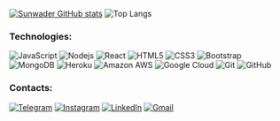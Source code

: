[![Sunwader GitHub stats](https://github-readme-stats.vercel.app/api?username=Sunwader&count_private=true&theme=gotham&hide=contribs,prs&show_icons=true)](https://github.com/anuraghazra/github-readme-stats)
![Top Langs](https://github-readme-stats.vercel.app/api/top-langs/?username=Sunwader&hide=TeX&layout=compact&theme=gotham)

### Technologies:

![JavaScript](https://img.shields.io/badge/-JavaScript-black?style=flat-square&logo=javascript)
![Nodejs](https://img.shields.io/badge/-Nodejs-black?style=flat-square&logo=Node.js)
![React](https://img.shields.io/badge/-React-black?style=flat-square&logo=react)
![HTML5](https://img.shields.io/badge/-HTML5-E34F26?style=flat-square&logo=html5&logoColor=white)
![CSS3](https://img.shields.io/badge/-CSS3-1572B6?style=flat-square&logo=css3)
![Bootstrap](https://img.shields.io/badge/-Bootstrap-563D7C?style=flat-square&logo=bootstrap)
![MongoDB](https://img.shields.io/badge/-MongoDB-black?style=flat-square&logo=mongodb)
![Heroku](https://img.shields.io/badge/-Heroku-430098?style=flat-square&logo=heroku)
![Amazon AWS](https://img.shields.io/badge/Amazon%20AWS-232F3E?style=flat-square&logo=amazon-aws)
![Google Cloud](https://img.shields.io/badge/Google%20Cloud-black?style=flat-square&logo=google-cloud)
![Git](https://img.shields.io/badge/-Git-black?style=flat-square&logo=git)
![GitHub](https://img.shields.io/badge/-GitHub-181717?style=flat-square&logo=github)

### Contacts:
[![Telegram](https://img.shields.io/badge/-Telegram-090909?style=for-the-badge&logo=telegram&logoColor=27A0D9)](https://t.me/uwader)
[![Instagram](https://img.shields.io/badge/-Instagram-090909?style=for-the-badge&logo=instagram&logoColor=B4068E)](https://www.instagram.com/sunwader)
[![LinkedIn](https://img.shields.io/badge/-LinkedIn-090909?style=for-the-badge&logo=linkedin&logoColor=007BB6)](https://www.linkedin.com/in/sunwader)
[![Gmail](https://img.shields.io/badge/-sunwader@gmail.com-090909?style=for-the-badge&logo=Gmail&logoColor=007BB6&link=mailto:sunwader@gmail.com)](mailto:sunwader@gmail.com)
